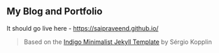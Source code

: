 ## My Blog and Portfolio 

It should go live here - https://saipraveend.github.io/
 
  
> Based on the [Indigo Minimalist Jekyll Template](https://github.com/sergiokopplin/indigo) by Sérgio Kopplin
